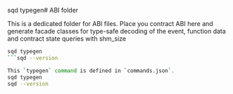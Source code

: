 sqd typegen# ABI folder

This is a dedicated folder for ABI files. Place you contract ABI here and generate facade classes for type-safe decoding of the event, function data and contract state queries with shm_size‎

```sh
sqd typegen 
```sqd --version

This `typegen` command is defined in `commands.json`.
sqd typegen
sqd --version
